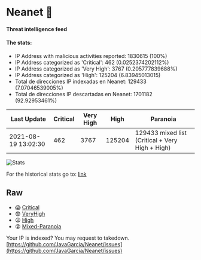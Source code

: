 # Neanet :hocho:
#### Threat intelligence feed
#### The stats:

- IP Address with malicious activities reported: 1830615 (100%)
- IP Address categorized as 'Critical':  462 (0.0252374202112%)
- IP Address categorized as 'Very High':  3767 (0.205777839688%)
- IP Address categorized as 'High':  125204 (6.83945013015)
- Total de direcciones IP indexadas en Neanet:  129433 (7.07046539005%)
- Total de direcciones IP descartadas en Neanet:  1701182 (92.92953461%)

| Last Update | Critical | Very High | High | Paranoia |
| --- | --- | --- | --- | --- |
| 2021-08-19 13:02:30 | 462 | 3767 | 125204 | 129433 mixed list (Critical + Very High + High)|

![Stats](https://docs.google.com/spreadsheets/d/e/2PACX-1vSnaNMIXVabIpDJjufMlzH7poXnshF3mgd8Is1g9ytUEzVsP5my4Trn8f-xkoLLQ38xpL3HtmUexLo6/pubchart?oid=501124687&format=image)

For the historical stats go to: [link](/stats.csv)
## Raw
- :scream: [Critical](https://raw.githubusercontent.com/JavaGarcia/Neanet/master/blacklists/neanet_critical.txt)
- :fearful: [VeryHigh](https://raw.githubusercontent.com/JavaGarcia/Neanet/master/blacklists/neanet_veryHigh.txtt)
- :frowning: [High](https://raw.githubusercontent.com/JavaGarcia/Neanet/master/blacklists/neanet_high.txt)
- :dizzy_face: [Mixed-Paranoia](https://raw.githubusercontent.com/JavaGarcia/Neanet/master/blacklists/neanet_all.txt)


Your IP is indexed? You may request to takedown. [https://github.com/JavaGarcia/Neanet/issues](https://github.com/JavaGarcia/Neanet/issues)



























































































































































































































































































































































































































































































































































































































































































































































































































































































































































































































































































































































































































































































































































































































































































































































































































































































































































































































































































































































































































































































































































































































































































































































































































































































































































































































































































































































































































































































































































































































































































































































































































































































































































































































































































































































































































































































































































































































































































































































































































































































































































































































































































































































































































































































































































































































































































































































































































































































































































































































































































































































































































































































































































































































































































































































































































































































































































































































































































































































































































































































































































































































































































































































































































































































































































































































































































































































































































































































































































































































































































































































































































































































































































































































































































































































































































































































































































































































































































































































































































































































































































































































































































































































































































































